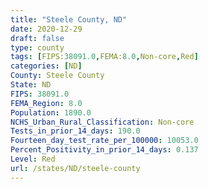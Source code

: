 ```yaml
---
title: "Steele County, ND"
date: 2020-12-29
draft: false
type: county
tags: [FIPS:38091.0,FEMA:8.0,Non-core,Red]
categories: [ND]
County: Steele County
State: ND
FIPS: 38091.0
FEMA_Region: 8.0
Population: 1890.0
NCHS_Urban_Rural_Classification: Non-core
Tests_in_prior_14_days: 190.0
Fourteen_day_test_rate_per_100000: 10053.0
Percent_Positivity_in_prior_14_days: 0.137
Level: Red
url: /states/ND/steele-county
---
```



